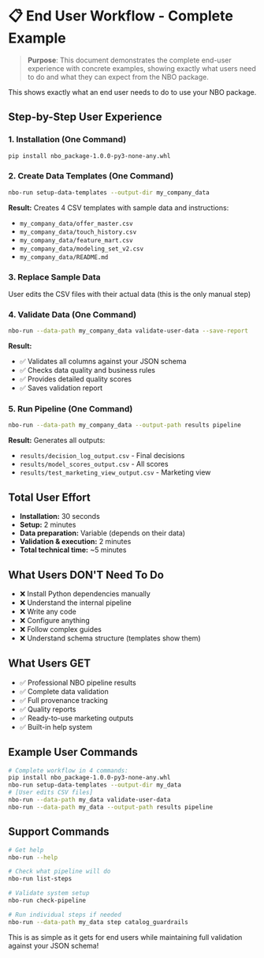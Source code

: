 # 📋 End User Workflow - Complete Example

> **Purpose**: This document demonstrates the complete end-user experience with concrete examples, showing exactly what users need to do and what they can expect from the NBO package.

This shows exactly what an end user needs to do to use your NBO package.

## Step-by-Step User Experience

### 1. Installation (One Command)

```bash
pip install nbo_package-1.0.0-py3-none-any.whl
```

### 2. Create Data Templates (One Command)

```bash
nbo-run setup-data-templates --output-dir my_company_data
```

**Result:** Creates 4 CSV templates with sample data and instructions:

- `my_company_data/offer_master.csv`
- `my_company_data/touch_history.csv`
- `my_company_data/feature_mart.csv`
- `my_company_data/modeling_set_v2.csv`
- `my_company_data/README.md`

### 3. Replace Sample Data

User edits the CSV files with their actual data (this is the only manual step)

### 4. Validate Data (One Command)

```bash
nbo-run --data-path my_company_data validate-user-data --save-report
```

**Result:**

- ✅ Validates all columns against your JSON schema
- ✅ Checks data quality and business rules
- ✅ Provides detailed quality scores
- ✅ Saves validation report

### 5. Run Pipeline (One Command)

```bash
nbo-run --data-path my_company_data --output-path results pipeline
```

**Result:** Generates all outputs:

- `results/decision_log_output.csv` - Final decisions
- `results/model_scores_output.csv` - All scores
- `results/test_marketing_view_output.csv` - Marketing view

## Total User Effort

- **Installation:** 30 seconds
- **Setup:** 2 minutes
- **Data preparation:** Variable (depends on their data)
- **Validation & execution:** 2 minutes
- **Total technical time:** ~5 minutes

## What Users DON'T Need To Do

- ❌ Install Python dependencies manually
- ❌ Understand the internal pipeline
- ❌ Write any code
- ❌ Configure anything
- ❌ Follow complex guides
- ❌ Understand schema structure (templates show them)

## What Users GET

- ✅ Professional NBO pipeline results
- ✅ Complete data validation
- ✅ Full provenance tracking
- ✅ Quality reports
- ✅ Ready-to-use marketing outputs
- ✅ Built-in help system

## Example User Commands

```bash
# Complete workflow in 4 commands:
pip install nbo_package-1.0.0-py3-none-any.whl
nbo-run setup-data-templates --output-dir my_data
# [User edits CSV files]
nbo-run --data-path my_data validate-user-data
nbo-run --data-path my_data --output-path results pipeline
```

## Support Commands

```bash
# Get help
nbo-run --help

# Check what pipeline will do
nbo-run list-steps

# Validate system setup
nbo-run check-pipeline

# Run individual steps if needed
nbo-run --data-path my_data step catalog_guardrails
```

This is as simple as it gets for end users while maintaining full validation against your JSON schema!
